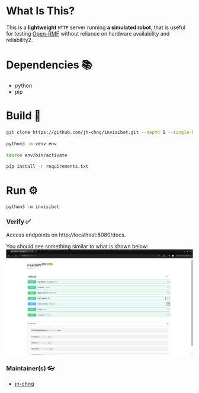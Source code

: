 # **What Is This?**

This is a **lightweight** `HTTP` server running **a simulated robot**, that is useful for testing [Open-RMF](https://www.open-rmf.org/) without reliance on hardware availability and reliability2.

# **Dependencies** 📚
- python
- pip

# **Build** 🔨

```bash
git clone https://github.com/jh-chng/invisibot.git --depth 1 --single-branch --branch main && cd invisibot
```

```bash
python3 -m venv env
```

```bash
source env/bin/activate
```

```bash
pip install -r requirements.txt
```

# **Run** ⚙️

```
python3 -m invisibot
```

### **Verify** ✅

Access endpoints on http://localhost:8080/docs.

You should see something similar to what is shown below:
![](img/swagger_ui.png)

### **Maintainer(s)** 👓

- [jn-chng](https://github.com/jh-chng)
